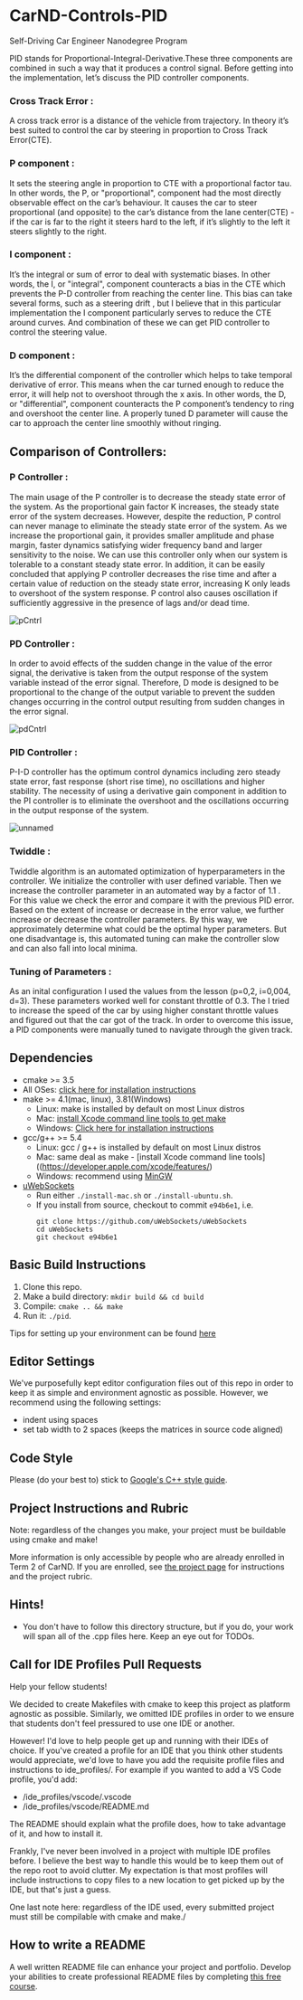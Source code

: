 # CarND-Controls-PID
Self-Driving Car Engineer Nanodegree Program


PID stands for Proportional-Integral-Derivative.These three components are combined in such a way that it produces a control signal. Before getting into the implementation, let’s discuss the PID controller components.
### Cross Track Error :
A cross track error is a distance of the vehicle from trajectory. In theory it’s best suited to control the car by steering in proportion to Cross Track Error(CTE).

### P component :
It sets the steering angle in proportion to CTE with a proportional factor tau. In other words, the P, or "proportional", component had the most directly observable effect on the car’s behaviour. It causes the car to steer proportional (and opposite) to the car’s distance from the lane center(CTE) - if the car is far to the right it steers hard to the left, if it’s slightly to the left it steers slightly to the right.

### I component :
It’s the integral or sum of error to deal with systematic biases. In other words, the I, or "integral", component counteracts a bias in the CTE which prevents the P-D controller from reaching the center line. This bias can take several forms, such as a steering drift , but I believe that in this particular implementation the I component particularly serves to reduce the CTE around curves. And combination of these we can get PID controller to control the steering value.

### D component :
It’s the differential component of the controller which helps to take temporal derivative of error. This means when the car turned enough to reduce the error, it will help not to overshoot through the x axis. In other words, the D, or "differential", component counteracts the P component’s tendency to ring and overshoot the center line. A properly tuned D parameter will cause the car to approach the center line smoothly without ringing.

## Comparison of Controllers:

### P Controller :

The main usage of the P controller is to decrease the steady state error of the
system. As the proportional gain factor K increases, the steady state error of the system
decreases. However, despite the reduction, P control can never manage to eliminate the steady
state error of the system. As we increase the proportional gain, it provides smaller amplitude
and phase margin, faster dynamics satisfying wider frequency band and larger sensitivity to
the noise. We can use this controller only when our system is tolerable to a constant steady
state error. In addition, it can be easily concluded that applying P controller decreases the rise
time and after a certain value of reduction on the steady state error, increasing K only leads to
overshoot of the system response. P control also causes oscillation if sufficiently aggressive in
the presence of lags and/or dead time. 


![pCntrl](https://user-images.githubusercontent.com/37708330/56099352-f3bc6580-5f0b-11e9-8b31-ad0252f36608.png)

### PD Controller :

 In order to avoid effects of the sudden change in the value of the error signal, the derivative is taken from the
output response of the system variable instead of the error signal. Therefore, D mode is
designed to be proportional to the change of the output variable to prevent the sudden changes
occurring in the control output resulting from sudden changes in the error signal.

![pdCntrl](https://user-images.githubusercontent.com/37708330/56099353-f3bc6580-5f0b-11e9-9b88-4e33eb01fa23.png)

### PID Controller :
P-I-D controller has the optimum control dynamics including zero steady state error, fast
response (short rise time), no oscillations and higher stability. The necessity of using a
derivative gain component in addition to the PI controller is to eliminate the overshoot and the
oscillations occurring in the output response of the system. 

![unnamed](https://user-images.githubusercontent.com/37708330/56099354-f3bc6580-5f0b-11e9-9df6-91cf52f0c2cd.png)

### Twiddle :

Twiddle algorithm is an automated optimization of hyperparameters in the controller. We initialize the controller with user defined variable. Then we increase the controller parameter in an automated way by a factor of 1.1 . For this value we check the error and compare it with the previous PID error. Based on the extent of increase or decrease in the error value, we further increase or decrease the controller parameters. By this way, we approximately determine what could be the optimal hyper parameters. But one disadvantage is, this automated tuning can make the controller slow and can also fall into local minima. 

### Tuning of Parameters :

 As an inital configuration I used the values from the lesson (p=0,2, i=0,004, d=3). These parameters worked well for constant throttle of 0.3. The I tried to increase the speed of the car by using higher constant throttle values and figured out that the car got of the track. In order to overcome this issue, a PID components were manually tuned to navigate through the given track.


## Dependencies

* cmake >= 3.5
 * All OSes: [click here for installation instructions](https://cmake.org/install/)
* make >= 4.1(mac, linux), 3.81(Windows)
  * Linux: make is installed by default on most Linux distros
  * Mac: [install Xcode command line tools to get make](https://developer.apple.com/xcode/features/)
  * Windows: [Click here for installation instructions](http://gnuwin32.sourceforge.net/packages/make.htm)
* gcc/g++ >= 5.4
  * Linux: gcc / g++ is installed by default on most Linux distros
  * Mac: same deal as make - [install Xcode command line tools]((https://developer.apple.com/xcode/features/)
  * Windows: recommend using [MinGW](http://www.mingw.org/)
* [uWebSockets](https://github.com/uWebSockets/uWebSockets)
  * Run either `./install-mac.sh` or `./install-ubuntu.sh`.
  * If you install from source, checkout to commit `e94b6e1`, i.e.
    ```
    git clone https://github.com/uWebSockets/uWebSockets 
    cd uWebSockets
    git checkout e94b6e1
    ```



## Basic Build Instructions

1. Clone this repo.
2. Make a build directory: `mkdir build && cd build`
3. Compile: `cmake .. && make`
4. Run it: `./pid`. 

Tips for setting up your environment can be found [here](https://classroom.udacity.com/nanodegrees/nd013/parts/40f38239-66b6-46ec-ae68-03afd8a601c8/modules/0949fca6-b379-42af-a919-ee50aa304e6a/lessons/f758c44c-5e40-4e01-93b5-1a82aa4e044f/concepts/23d376c7-0195-4276-bdf0-e02f1f3c665d)

## Editor Settings

We've purposefully kept editor configuration files out of this repo in order to
keep it as simple and environment agnostic as possible. However, we recommend
using the following settings:

* indent using spaces
* set tab width to 2 spaces (keeps the matrices in source code aligned)

## Code Style

Please (do your best to) stick to [Google's C++ style guide](https://google.github.io/styleguide/cppguide.html).

## Project Instructions and Rubric

Note: regardless of the changes you make, your project must be buildable using
cmake and make!

More information is only accessible by people who are already enrolled in Term 2
of CarND. If you are enrolled, see [the project page](https://classroom.udacity.com/nanodegrees/nd013/parts/40f38239-66b6-46ec-ae68-03afd8a601c8/modules/f1820894-8322-4bb3-81aa-b26b3c6dcbaf/lessons/e8235395-22dd-4b87-88e0-d108c5e5bbf4/concepts/6a4d8d42-6a04-4aa6-b284-1697c0fd6562)
for instructions and the project rubric.

## Hints!

* You don't have to follow this directory structure, but if you do, your work
  will span all of the .cpp files here. Keep an eye out for TODOs.

## Call for IDE Profiles Pull Requests

Help your fellow students!

We decided to create Makefiles with cmake to keep this project as platform
agnostic as possible. Similarly, we omitted IDE profiles in order to we ensure
that students don't feel pressured to use one IDE or another.

However! I'd love to help people get up and running with their IDEs of choice.
If you've created a profile for an IDE that you think other students would
appreciate, we'd love to have you add the requisite profile files and
instructions to ide_profiles/. For example if you wanted to add a VS Code
profile, you'd add:

* /ide_profiles/vscode/.vscode
* /ide_profiles/vscode/README.md

The README should explain what the profile does, how to take advantage of it,
and how to install it.

Frankly, I've never been involved in a project with multiple IDE profiles
before. I believe the best way to handle this would be to keep them out of the
repo root to avoid clutter. My expectation is that most profiles will include
instructions to copy files to a new location to get picked up by the IDE, but
that's just a guess.

One last note here: regardless of the IDE used, every submitted project must
still be compilable with cmake and make./

## How to write a README
A well written README file can enhance your project and portfolio.  Develop your abilities to create professional README files by completing [this free course](https://www.udacity.com/course/writing-readmes--ud777).

